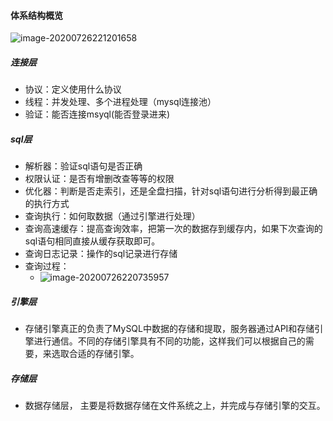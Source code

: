 #### 体系结构概览

![image-20200726221201658](C:\Users\星星\AppData\Roaming\Typora\typora-user-images\image-20200726221201658.png) 

##### 连接层

+ 协议：定义使用什么协议
+ 线程：并发处理、多个进程处理（mysql连接池）
+ 验证：能否连接msyql(能否登录进来)

##### sql层

+ 解析器：验证sql语句是否正确
+ 权限认证：是否有增删改查等等的权限
+ 优化器：判断是否走索引，还是全盘扫描，针对sql语句进行分析得到最正确的执行方式
+ 查询执行：如何取数据（通过引擎进行处理）
+ 查询高速缓存：提高查询效率，把第一次的数据存到缓存内，如果下次查询的sql语句相同直接从缓存获取即可。
+ 查询日志记录：操作的sql记录进行存储
+ 查询过程：
  + ![image-20200726220735957](C:\Users\星星\AppData\Roaming\Typora\typora-user-images\image-20200726220735957.png)

##### 引擎层

+ 存储引擎真正的负责了MySQL中数据的存储和提取，服务器通过API和存储引擎进行通信。不同的存储引擎具有不同的功能，这样我们可以根据自己的需要，来选取合适的存储引擎。

##### 存储层

+ 数据存储层， 主要是将数据存储在文件系统之上，并完成与存储引擎的交互。